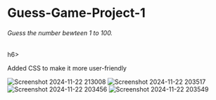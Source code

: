 ﻿# Guess-Game-Project-1
 <h6>Guess the number bewteen 1 to 100. </h6>h6>
<p> Added CSS to make it more user-friendly</p>

![Screenshot 2024-11-22 213008](https://github.com/user-attachments/assets/3a095030-b7c5-4de3-b412-be4c89c94016)
![Screenshot 2024-11-22 203517](https://github.com/user-attachments/assets/ea40eb1a-0ea5-4415-b626-4aee1f38852c)
![Screenshot 2024-11-22 203456](https://github.com/user-attachments/assets/7139b555-3722-48f6-a051-da5c73d2b5c4)
![Screenshot 2024-11-22 203549](https://github.com/user-attachments/assets/e950af46-11aa-4aa6-99b2-afbf637e05ab)
